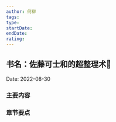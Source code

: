 ```yaml
---
author: 何柳
tags: 
type:
startDate: 
endDate:
rating: 
---
```


## 书名：佐藤可士和的超整理术📖
 
Date: 2022-08-30 

### 主要内容



### 章节要点






